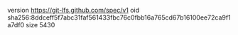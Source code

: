 version https://git-lfs.github.com/spec/v1
oid sha256:8ddceff5f7abc31faf561433fbc76c0fbb16a765cd67b16100ee72ca9f1a7df0
size 5430
